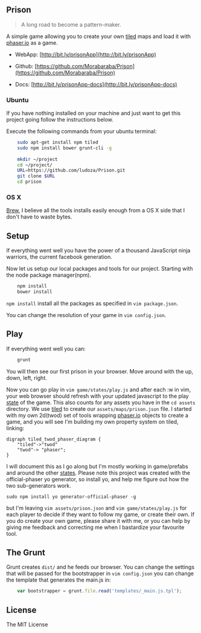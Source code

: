 ## Prison

> A long road to become a pattern-maker.

A simple game allowing you to create your own [tiled] maps and load it with [phaser.io] as a game.

- WebApp: [http://bit.ly/prisonApp](http://bit.ly/prisonApp)

- Github: [https://github.com/Morabaraba/Prison](https://github.com/Morabaraba/Prison)
- Docs: [http://bit.ly/prisonApp-docs](http://bit.ly/prisonApp-docs)

[tiled]: http://www.mapeditor.org/
[phaser.io]: http://phaser.io/

### Ubuntu

If you have nothing installed on your machine and just want to get this project going follow the instructions below.

Execute the following commands from your ubuntu terminal:

```sh
	sudo apt-get install npm tiled
	sudo npm install bower grunt-cli -g 
	
	mkdir ~/project
	cd ~/project/
	URL=https://github.com/ludoza/Prison.git
	git clone $URL
	cd prison
```
	
### OS X

[Brew], I believe all the tools installs easily enough from a OS X side that I don't have to waste bytes.

[Brew]: http://brew.sh/

## Setup

If everything went well you have the power of a thousand JavaScript ninja warriors, the current facebook generation.

Now let us setup our local packages and tools for our project. Starting with the node package manager(npm).

```sh
	npm install
	bower install
```

`npm install` install all the packages as specified in `vim package.json`. 

You can change the resolution of your game in `vim config.json`. 

## Play

If everything went well you can:

```sh
	grunt
```

You will then see our first prison in your browser. Move around with the up, down, left, right.

Now you can go play in `vim game/states/play.js` and after each :w in vim, your web browser should refresh with your updated javascript to the play [state] of the game. This also counts for any assets you have in the `cd assets` directory. We use [tiled] to create our `assets/maps/prison.json` file. I started with my own 2d(twod) set of tools wrapping [phaser.io] objects to create a game, and you will see I'm building my own property system on tiled, linking:

	digraph tiled_twod_phaser_diagram {
		"tiled"->"twod"
		"twod"-> "phaser";
	}

I will document this as I go along but I'm mostly working in game/prefabs and around the other [states]. Please note this project was created with the official-phaser yo generator, so install yo, and help me figure out how the two sub-generators work.

	sudo npm install yo generator-official-phaser -g

but I'm leaving `vim assets/prison.json` and `vim game/states/play.js` for each player to decide if they want to follow my game, or create their own. If you do create your own game, please share it with me, or you can help by giving me feedback and correcting me when I bastardize your favourite tool.

[states]: http://phaser.io/docs/Phaser.State.html
[state]: http://phaser.io/docs/Phaser.State.html

## The Grunt

Grunt creates `dist/` and he feeds our browser. You can change the settings that will be passed for the bootstrapper in `vim config.json` you can change the template that generates the main.js in:

```javascript
	var bootstrapper = grunt.file.read('templates/_main.js.tpl');
```

## License 

The MIT License
